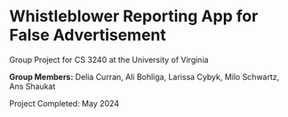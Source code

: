 # Whistleblower Reporting App for False Advertisement

Group Project for CS 3240 at the University of Virginia

__Group Members:__ Delia Curran, Ali Bohliga, Larissa Cybyk, Milo Schwartz, Ans Shaukat

Project Completed: May 2024



